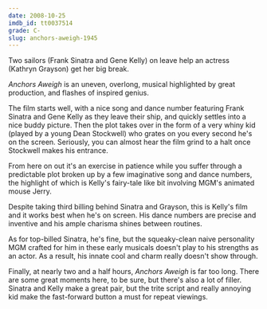 ```yaml
---
date: 2008-10-25
imdb_id: tt0037514
grade: C-
slug: anchors-aweigh-1945
---
```


Two sailors (Frank Sinatra and Gene Kelly) on leave help an actress (Kathryn Grayson) get her big break.

_Anchors Aweigh_ is an uneven, overlong, musical highlighted by great production, and flashes of inspired genius.

The film starts well, with a nice song and dance number featuring Frank Sinatra and Gene Kelly as they leave their ship, and quickly settles into a nice buddy picture. Then the plot takes over in the form of a very whiny kid (played by a young Dean Stockwell) who grates on you every second he's on the screen. Seriously, you can almost hear the film grind to a halt once Stockwell makes his entrance.

From here on out it's an exercise in patience while you suffer through a predictable plot broken up by a few imaginative song and dance numbers, the highlight of which is Kelly's fairy-tale like bit involving MGM's animated mouse Jerry.

Despite taking third billing behind Sinatra and Grayson, this is Kelly's film and it works best when he's on screen. His dance numbers are precise and inventive and his ample charisma shines between routines.

As for top-billed Sinatra, he's fine, but the squeaky-clean naive personality MGM crafted for him in these early musicals doesn't play to his strengths as an actor. As a result, his innate cool and charm really doesn't show through.

Finally, at nearly two and a half hours, _Anchors Aweigh_ is far too long. There are some great moments here, to be sure, but there's also a lot of filler. Sinatra and Kelly make a great pair, but the trite script and really annoying kid make the fast-forward button a must for repeat viewings.
